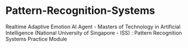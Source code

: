 # Pattern-Recognition-Systems
Realtime Adaptive Emotion AI Agent - 
Masters of Technology in Artificial Intelligence (National University of Singapore - ISS) : Pattern Recognition Systems Practice Module
